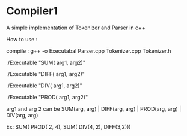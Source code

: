 # Compiler1
A simple implementation of Tokenizer and Parser in c++


How to use :

compile : g++ -o Executabal Parser.cpp Tokenizer.cpp Tokenizer.h 

./Executable "SUM( arg1, arg2)"

./Executable "DIFF( arg1, arg2)"

./Executable "DIV( arg1, arg2)"

./Executable "PROD( arg1, arg2)"

arg1 and arg 2 can be SUM(arg, arg) | DIFF(arg, arg) | PROD(arg, arg) | DIV(arg, arg)

Ex: SUM( PROD( 2, 4), SUM( DIV(4, 2), DIFF(3,2)))
